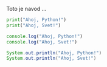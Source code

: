 Toto je navod ...

```python
print("Ahoj, Python!")  
print("Ahoj, Svet!")  
```

```js
console.log("Ahoj, Python!")  
console.log("Ahoj, Svet!")  
```

```java
System.out.println("Ahoj, Python!")  
System.out.println("Ahoj, Svet!")  
```
